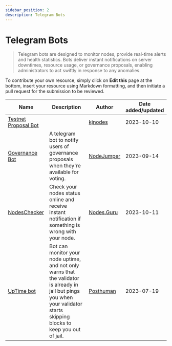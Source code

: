 ```yaml
---
sidebar_position: 2
description: Telegram Bots 
---
```


# Telegram Bots

> Telegram bots are designed to monitor nodes, provide real-time alerts and health statistics. Bots deliver instant notifications on server downtimes, resource usage, or governance proposals, enabling administrators to act swiftly in response to any anomalies.

To contribute your own resource, simply click on **Edit this** page at the bottom, insert your resource using Markdown formatting, and then initiate a pull request for the submission to be reviewed.

| Name | Description | Author | Date added/updated |
| --- | --- | --- | --- |
| [Testnet Proposal Bot](https://t.me/kjnodes_testnet_proposal_bot) |  | [kjnodes](https://github.com/kj89) | 2023-10-10 |
| [Governance Bot](https://t.me/nodejumper_governance_bot) | A telegram bot to notify users of governance proposals when they're available for voting. | [NodeJumper](https://github.com/nodejumper-org) | 2023-09-14 |
| [NodesChecker](https://t.me/NodesGuru_bot) | Check your nodes status online and receive instant notification if something is wrong with your node. | [Nodes.Guru](https://github.com/nodesguru) | 2023-10-11 |
| [UpTime bot](https://t.me/ZetaChainUpTime_bot) | Bot  can monitor your node uptime, and not only warns that the validator is already in jail but pings you when your validator starts skipping blocks to keep you out of jail. | [Posthuman](https://github.com/Validator-POSTHUMAN) | 2023-07-19 |


